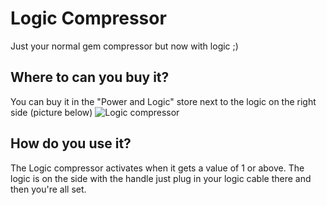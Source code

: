 # Logic Compressor
Just your normal gem compressor but now with logic ;)

## Where to can you buy it?
You can buy it in the "Power and Logic" store next to the logic on the right side (picture below)
![Logic compressor](/img/LogicCompressor-store.png)

## How do you use it?
The Logic compressor activates when it gets a value of 1 or above. The logic is on the side with the handle just plug in your logic cable there and then you're all set.